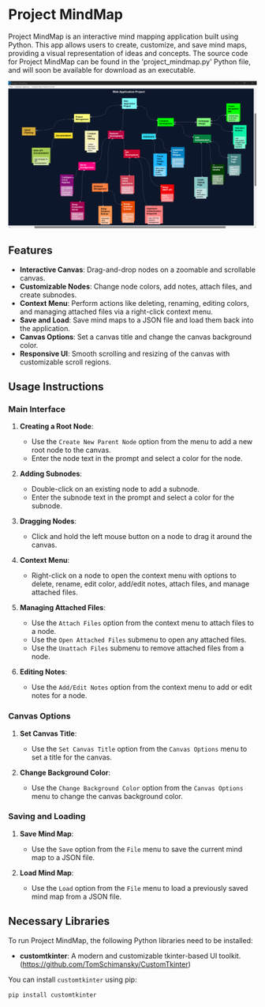 # Project MindMap

Project MindMap is an interactive mind mapping application built using Python. This app allows users to create, customize, and save mind maps, providing a visual representation of ideas and concepts. The source code for Project MindMap can be found in the 'project_mindmap.py' Python file, and will soon be available for download as an executable.


<div align="center">
    <img src="example_mindmap_img.png" alt="Project MindMap" width="800"/>
</div>

## Features

- **Interactive Canvas**: Drag-and-drop nodes on a zoomable and scrollable canvas.
- **Customizable Nodes**: Change node colors, add notes, attach files, and create subnodes.
- **Context Menu**: Perform actions like deleting, renaming, editing colors, and managing attached files via a right-click context menu.
- **Save and Load**: Save mind maps to a JSON file and load them back into the application.
- **Canvas Options**: Set a canvas title and change the canvas background color.
- **Responsive UI**: Smooth scrolling and resizing of the canvas with customizable scroll regions.

## Usage Instructions

### Main Interface

1. **Creating a Root Node**: 
   - Use the `Create New Parent Node` option from the menu to add a new root node to the canvas.
   - Enter the node text in the prompt and select a color for the node.

2. **Adding Subnodes**:
   - Double-click on an existing node to add a subnode.
   - Enter the subnode text in the prompt and select a color for the subnode.

3. **Dragging Nodes**:
   - Click and hold the left mouse button on a node to drag it around the canvas.

4. **Context Menu**:
   - Right-click on a node to open the context menu with options to delete, rename, edit color, add/edit notes, attach files, and manage attached files.

5. **Managing Attached Files**:
   - Use the `Attach Files` option from the context menu to attach files to a node.
   - Use the `Open Attached Files` submenu to open any attached files.
   - Use the `Unattach Files` submenu to remove attached files from a node.

6. **Editing Notes**:
   - Use the `Add/Edit Notes` option from the context menu to add or edit notes for a node.


### Canvas Options

1. **Set Canvas Title**:
   - Use the `Set Canvas Title` option from the `Canvas Options` menu to set a title for the canvas.

2. **Change Background Color**:
   - Use the `Change Background Color` option from the `Canvas Options` menu to change the canvas background color.


### Saving and Loading

1. **Save Mind Map**:
   - Use the `Save` option from the `File` menu to save the current mind map to a JSON file.

2. **Load Mind Map**:
   - Use the `Load` option from the `File` menu to load a previously saved mind map from a JSON file.



## Necessary Libraries

To run Project MindMap, the following Python libraries need to be installed:

- **customtkinter**: A modern and customizable tkinter-based UI toolkit. (https://github.com/TomSchimansky/CustomTkinter)

You can install `customtkinter` using pip:

```bash
pip install customtkinter



